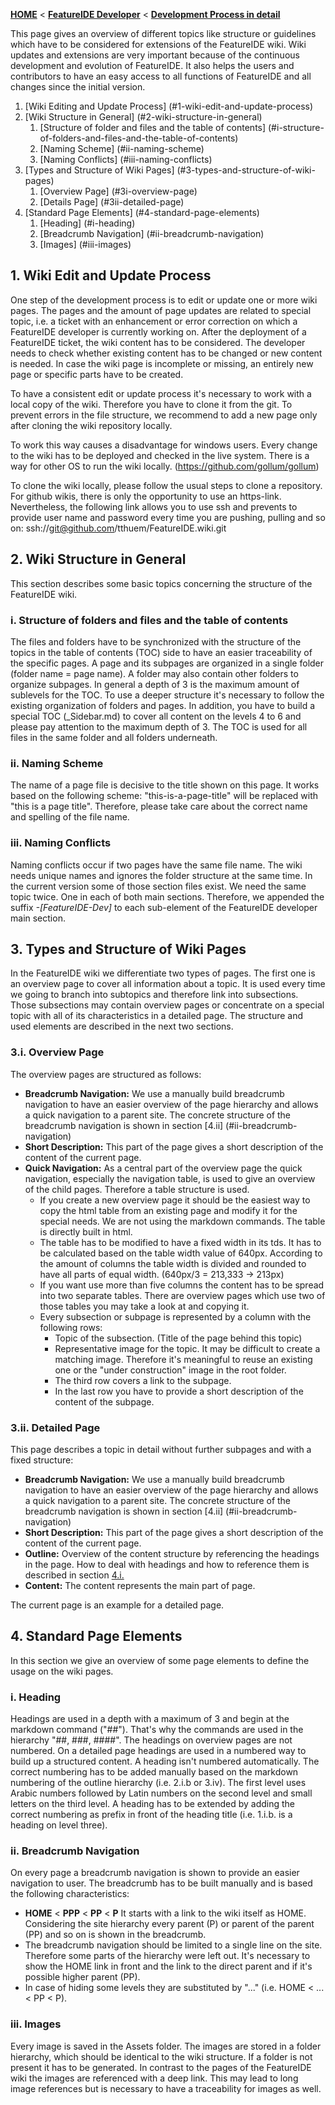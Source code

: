 <!-- Breadcrumb -->
[**HOME**](https://github.com/tthuem/FeatureIDE/wiki) < [**FeatureIDE Developer**](https://github.com/tthuem/FeatureIDE/wiki/FeatureIDE-Developer) < [**Development Process in detail**](https://github.com/tthuem/FeatureIDE/wiki/Development-Process-in-detail)

<!-- Introduction -->
This page gives an overview of different topics like structure or guidelines which have to be considered for extensions of the FeatureIDE wiki. Wiki updates and extensions are very important because of the continuous development and evolution of FeatureIDE. It also helps the users and contributors to have an easy access to all functions of FeatureIDE and all changes since the initial version.

<!-- Outline -->
1. [Wiki Editing and Update Process] (#1-wiki-edit-and-update-process)
2. [Wiki Structure in General] (#2-wiki-structure-in-general)
	1. [Structure of folder and files and the table of contents] (#i-structure-of-folders-and-files-and-the-table-of-contents)
	2. [Naming Scheme] (#ii-naming-scheme)
	3. [Naming Conflicts] (#iii-naming-conflicts)
3. [Types and Structure of Wiki Pages] (#3-types-and-structure-of-wiki-pages)
	1. [Overview Page] (#3i-overview-page)
	2. [Details Page] (#3ii-detailed-page)
4. [Standard Page Elements] (#4-standard-page-elements)
	1. [Heading] (#i-heading)
	2. [Breadcrumb Navigation] (#ii-breadcrumb-navigation)
	3. [Images] (#iii-images)


<!-- Content -->
## 1. Wiki Edit and Update Process
One step of the development process is to edit or update one or more wiki pages. The pages and the amount of page updates are related to special topic, i.e. a ticket with an enhancement or error correction on which a FeatureIDE developer is currently working on. After the deployment of a FeatureIDE ticket, the wiki content has to be considered. The developer needs to check whether existing content has to be changed or new content is needed. In case the wiki page is incomplete or missing, an entirely new page or specific parts have to be created.

To have a consistent edit or update process it's necessary to work with a local copy of the wiki. Therefore you have to clone it from the git. To prevent errors in the file structure, we recommend to add a new page only after cloning the wiki repository locally. 

To work this way causes a disadvantage for windows users. Every change to the wiki has to be deployed and checked in the live system. There is a way for other OS to run the wiki locally. (https://github.com/gollum/gollum)

To clone the wiki locally, please follow the usual steps to clone a repository. For github wikis, there is only the opportunity to use an https-link. Nevertheless, the following link allows you to use ssh and prevents to provide user name and password every time you are pushing, pulling and so on:
ssh://git@github.com/tthuem/FeatureIDE.wiki.git

## 2. Wiki Structure in General
This section describes some basic topics concerning the structure of the FeatureIDE wiki.
### i. Structure of folders and files and the table of contents
The files and folders have to be synchronized with the structure of the topics in the table of contents (TOC) side to have an easier traceability of the specific pages. A page and its subpages are organized in a single folder (folder name = page name). A folder may also contain other folders to organize subpages. In general a depth of 3 is the maximum amount of sublevels for the TOC. To use a deeper structure it's necessary to follow the existing organization of folders and pages. In addition, you have to build a special TOC (_Sidebar.md) to cover all content on the levels 4 to 6 and please pay attention to the maximum depth of 3. The TOC is used for all files in the same folder and all folders underneath.

### ii. Naming Scheme
The name of a page file is decisive to the title shown on this page. It works based on the following scheme: "this-is-a-page-title" will be replaced with "this is a page title". Therefore, please take care about the correct name and spelling of the file name. 

### iii. Naming Conflicts
Naming conflicts occur if two pages have the same file name. The wiki needs unique names and ignores the folder structure at the same time. In the current version some of those section files exist. We need the same topic twice. One in each of both main sections. Therefore, we appended the suffix *-[FeatureIDE-Dev]* to each sub-element of the FeatureIDE developer main section.

## 3. Types and Structure of Wiki Pages
In the FeatureIDE wiki we differentiate two types of pages. The first one is an overview page to cover all information about a topic. It is used every time we going to branch into subtopics and therefore link into subsections. Those subsections may contain overview pages or concentrate on a special topic with all of its characteristics in a detailed page. The structure and used elements are described in the next two sections.

### 3.i. Overview Page
The overview pages are structured as follows:
* **Breadcrumb Navigation:**  We use a manually build breadcrumb navigation to have an easier overview of the page hierarchy and allows a quick navigation to a parent site. The concrete structure of the breadcrumb navigation is shown in section [4.ii] (#ii-breadcrumb-navigation)
* **Short Description:** This part of the page gives a short description of the content of the current page.
* **Quick Navigation:** As a central part of the overview page the quick navigation, especially the navigation table, is used to give an overview of the child pages. Therefore a table structure is used. 
  * If you create a new overview page it should be the easiest way to copy the html table from an existing page and modify it for the special needs. We are not using the markdown commands. The table is directly built in html.
  * The table has to be modified to have a fixed width in its tds. It has to be calculated based on the table width value of 640px. According to the amount of columns the table width is divided and rounded to have all parts of equal width. (640px/3 = 213,333 -> 213px)
  * If you want use more than five columns the content has to be spread into two separate tables. There are overview pages which use two of those tables you may take a look at and copying it.
  * Every subsection or subpage is represented by a column with the following rows:
    * Topic of the subsection. (Title of the page behind this topic)
	* Representative image for the topic. It may be difficult to create a matching image. Therefore it's meaningful to reuse an existing one or the "under construction" image in the root folder.
	* The third row covers a link to the subpage.
	* In the last row you have to provide a short description of the content of the subpage.
	
### 3.ii. Detailed Page
This page describes a topic in detail without further subpages and with a fixed structure:
* **Breadcrumb Navigation:**  We use a manually build breadcrumb navigation to have an easier overview of the page hierarchy and allows a quick navigation to a parent site. The concrete structure of the breadcrumb navigation is shown in section [4.ii] (#ii-breadcrumb-navigation)
* **Short Description:** This part of the page gives a short description of the content of the current page.
* **Outline:** Overview of the content structure by referencing the headings in the page. How to deal with headings and how to reference them is described in section [4.i.](#i-heading)
* **Content:** The content represents the main part of page.

The current page is an example for a detailed page.

## 4. Standard Page Elements
In this section we give an overview of some page elements to define the usage on the wiki pages.

### i. Heading
Headings are used in a depth with a maximum of 3 and begin at the markdown command ("##"). That's why the commands are used in the hierarchy "##, ###, ####". The headings on overview pages are not numbered. On a detailed page headings are used in a numbered way to build up a structured content. A heading isn't numbered automatically. 
The correct numbering has to be added manually based on the markdown numbering of the outline hierarchy (i.e. 2.i.b or 3.iv). The first level uses Arabic numbers followed by Latin numbers on the second level and small letters on the third level. 
A heading has to be extended by adding the correct numbering as prefix in front of the heading title (i.e. 1.i.b. is a heading on level three).

### ii. Breadcrumb Navigation
On every page a breadcrumb navigation is shown to provide an easier navigation to user. The breadcrumb has to be built manually and is based the following characteristics:
* **HOME** < **PPP** < **PP** < **P** It starts with a link to the wiki itself as HOME. Considering the site hierarchy every parent (P) or parent of the parent (PP) and so on is shown in the breadcrumb. 
* The breadcrumb navigation should be limited to a single line on the site. Therefore some parts of the hierarchy were left out. It's necessary to show the HOME link in front and the link to the direct parent and if it's possible higher parent (PP). 
* In case of hiding some levels they are substituted by "..." (i.e. HOME < ... < PP < P).

### iii. Images
Every image is saved in the Assets folder. The images are stored in a folder hierarchy, which should be identical to the wiki structure. If a folder is not present it has to be generated. In contrast to the pages of the FeatureIDE wiki the images are referenced with a deep link. This may lead to long image references but is necessary to have a traceability for images as well.



